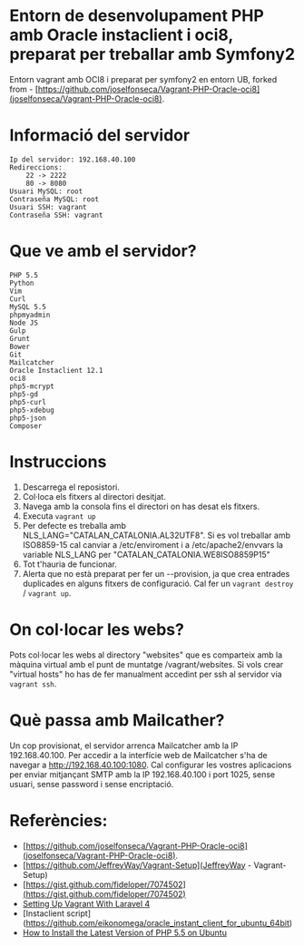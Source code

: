 Entorn de desenvolupament PHP amb Oracle instaclient i oci8, preparat per treballar amb Symfony2
=============================

Entorn vagrant amb OCI8 i preparat per symfony2 en entorn UB, forked from - [https://github.com/joselfonseca/Vagrant-PHP-Oracle-oci8](joselfonseca/Vagrant-PHP-Oracle-oci8).

Informació del servidor
=============================

	Ip del servidor: 192.168.40.100
	Redireccions:
		22 -> 2222
		80 -> 8080
	Usuari MySQL: root
	Contraseña MySQL: root
	Usuari SSH: vagrant
	Contraseña SSH: vagrant

Que ve amb el servidor?
=============================

	PHP 5.5
	Python
	Vim
	Curl
	MySQL 5.5
	phpmyadmin
	Node JS
	Gulp
	Grunt
	Bower
	Git
	Mailcatcher
	Oracle Instaclient 12.1
	oci8
	php5-mcrypt
	php5-gd
	php5-curl
	php5-xdebug
	php5-json
	Composer

Instruccions
=============================

1. Descarrega el reposistori.
2. Col·loca els fitxers al directori desitjat.
3. Navega amb la consola fins el directori on has desat els fitxers.
4. Executa `vagrant up`
5. Per defecte es treballa amb NLS_LANG="CATALAN_CATALONIA.AL32UTF8". Si es vol treballar amb ISO8859-15 cal canviar a /etc/enviroment i a /etc/apache2/envvars la variable NLS_LANG per "CATALAN_CATALONIA.WE8ISO8859P15"
6. Tot t'hauria de funcionar.
7. Alerta que no està preparat per fer un --provision, ja que crea entrades duplicades en alguns fitxers de configuració. Cal fer un `vagrant destroy` / `vagrant up`. 

On col·locar les webs?
============================

Pots col·locar les webs al directory "websites" que es comparteix amb la màquina virtual amb el punt de muntatge /vagrant/websites.
Si vols crear "virtual hosts" ho has de fer manualment accedint per ssh al servidor via `vagrant ssh`.

Què passa amb Mailcather?
============================
Un cop provisionat, el servidor arrenca Mailcatcher amb la IP 192.168.40.100. Per accedir a la interfície web de Mailcatcher s'ha de navegar a http://192.168.40.100:1080. Cal configurar les vostres aplicacions per enviar mitjançant SMTP amb la IP 192.168.40.100 i port 1025, sense usuari, sense password i sense encriptació.

Referències:
============================
- [https://github.com/joselfonseca/Vagrant-PHP-Oracle-oci8](joselfonseca/Vagrant-PHP-Oracle-oci8).
- [https://github.com/JeffreyWay/Vagrant-Setup](JeffreyWay - Vagrant-Setup)
- [https://gist.github.com/fideloper/7074502](https://gist.github.com/fideloper/7074502)
- [Setting Up Vagrant With Laravel 4](http://culttt.com/2013/06/17/setting-up-vagrant-with-laravel-4/)
- [Instaclient script] (https://github.com/eikonomega/oracle_instant_client_for_ubuntu_64bit)
- [How to Install the Latest Version of PHP 5.5 on Ubuntu](http://www.dev-metal.com/how-to-setup-latest-version-of-php-5-5-on-ubuntu-12-04-lts/)

